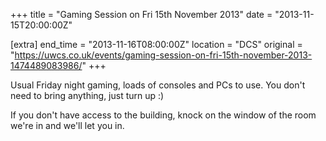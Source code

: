 +++
title = "Gaming Session on Fri 15th November 2013"
date = "2013-11-15T20:00:00Z"

[extra]
end_time = "2013-11-16T08:00:00Z"
location = "DCS"
original = "https://uwcs.co.uk/events/gaming-session-on-fri-15th-november-2013-1474489083986/"
+++

Usual Friday night gaming, loads of consoles and PCs to use. You don't need to bring anything, just turn up :)

If you don't have access to the building, knock on the window of the room we're in and we'll let you in.

